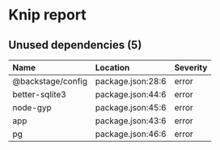 # Knip report

## Unused dependencies (5)

| Name              | Location          | Severity |
| :---------------- | :---------------- | :------- |
| @backstage/config | package.json:28:6 | error    |
| better-sqlite3    | package.json:44:6 | error    |
| node-gyp          | package.json:45:6 | error    |
| app               | package.json:43:6 | error    |
| pg                | package.json:46:6 | error    |
